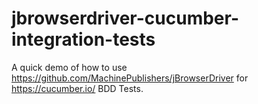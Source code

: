 # jbrowserdriver-cucumber-integration-tests

A quick demo of how to use <https://github.com/MachinePublishers/jBrowserDriver> for <https://cucumber.io/> BDD Tests.
